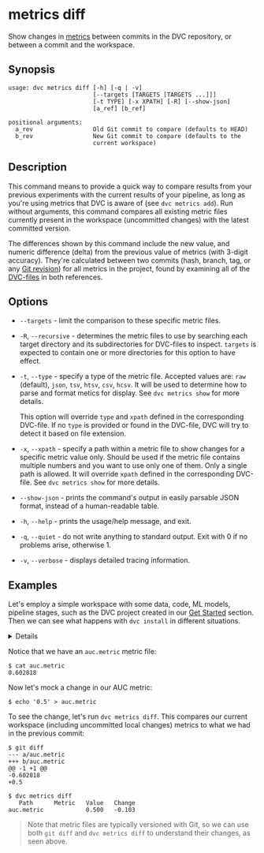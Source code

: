 # metrics diff

Show changes in [metrics](/doc/command-reference/metrics#description) between
commits in the <abbr>DVC repository</abbr>, or between a commit and the
<abbr>workspace</abbr>.

## Synopsis

```usage
usage: dvc metrics diff [-h] [-q | -v]
                        [--targets [TARGETS [TARGETS ...]]]
                        [-t TYPE] [-x XPATH] [-R] [--show-json]
                        [a_ref] [b_ref]

positional arguments:
  a_rev                 Old Git commit to compare (defaults to HEAD)
  b_rev                 New Git commit to compare (defaults to the
                        current workspace)
```

## Description

This command means to provide a quick way to compare results from your previous
experiments with the current results of your pipeline, as long as you're using
metrics that DVC is aware of (see `dvc metrics add`). Run without arguments,
this command compares all existing metric files currently present in the
<abbr>workspace</abbr> (uncommitted changes) with the latest committed version.

The differences shown by this command include the new value, and numeric
difference (delta) from the previous value of metrics (with 3-digit accuracy).
They're calculated between two commits (hash, branch, tag, or any
[Git revision](https://git-scm.com/docs/revisions)) for all metrics in the
<abbr>project</abbr>, found by examining all of the
[DVC-files](/doc/user-guide/dvc-file-format) in both references.

## Options

- `--targets` - limit the comparison to these specific metric files.

- `-R`, `--recursive` - determines the metric files to use by searching each
  target directory and its subdirectories for DVC-files to inspect. `targets` is
  expected to contain one or more directories for this option to have effect.

- `-t`, `--type` - specify a type of the metric file. Accepted values are: `raw`
  (default), `json`, `tsv`, `htsv`, `csv`, `hcsv`. It will be used to determine
  how to parse and format metics for display. See `dvc metrics show` for more
  details.

  This option will override `type` and `xpath` defined in the corresponding
  DVC-file. If no `type` is provided or found in the DVC-file, DVC will try to
  detect it based on file extension.

- `-x`, `--xpath` - specify a path within a metric file to show changes for a
  specific metric value only. Should be used if the metric file contains
  multiple numbers and you want to use only one of them. Only a single path is
  allowed. It will override `xpath` defined in the corresponding DVC-file. See
  `dvc metrics show` for more details.

- `--show-json` - prints the command's output in easily parsable JSON format,
  instead of a human-readable table.

- `-h`, `--help` - prints the usage/help message, and exit.

- `-q`, `--quiet` - do not write anything to standard output. Exit with 0 if no
  problems arise, otherwise 1.

- `-v`, `--verbose` - displays detailed tracing information.

## Examples

Let's employ a simple <abbr>workspace</abbr> with some data, code, ML models,
pipeline stages, such as the <abbr>DVC project</abbr> created in our
[Get Started](/doc/get-started) section. Then we can see what happens with
`dvc install` in different situations.

<details>

### Click and expand to setup the project

Start by cloning our example repo if you don't already have it:

```dvc
$ git clone https://github.com/iterative/example-get-started
$ cd example-get-started
```

</details>

Notice that we have an `auc.metric` metric file:

```
$ cat auc.metric
0.602818
```

Now let's mock a change in our AUC metric:

```
$ echo '0.5' > auc.metric
```

To see the change, let's run `dvc metrics diff`. This compares our current
<abbr>workspace</abbr> (including uncommitted local changes) metrics to what we
had in the previous commit:

```
$ git diff
--- a/auc.metric
+++ b/auc.metric
@@ -1 +1 @@
-0.602818
+0.5

$ dvc metrics diff
   Path      Metric   Value   Change
auc.metric            0.500   -0.103
```

> Note that metric files are typically versioned with Git, so we can use both
> `git diff` and `dvc metrics diff` to understand their changes, as seen above.
